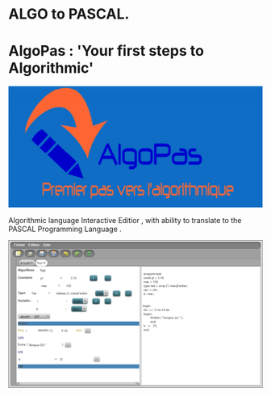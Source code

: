 # ALGO to PASCAL.
# AlgoPas : 'Your first steps to Algorithmic' 

![Alt text](/images/LOGO.png?raw=true "LOGO")


Algorithmic language Interactive Editior , with ability to translate to the PASCAL Programming Language .


![Alt text](/images/INTERFACE.png?raw=true "USER INTERFACE")
